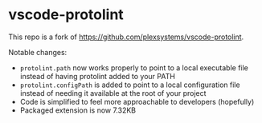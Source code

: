 # vscode-protolint

This repo is a fork of https://github.com/plexsystems/vscode-protolint.

Notable changes:

- `protolint.path` now works properly to point to a local executable file instead of having protolint added to your PATH
- `protolint.configPath` is added to point to a local configuration file instead of needing it available at the root of your project
- Code is simplified to feel more approachable to developers (hopefully)
- Packaged extension is now 7.32KB

